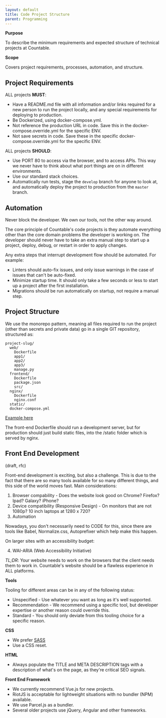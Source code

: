 ```yaml
---
layout: default
title: Code Project Structure
parent: Programming
---
```


**Purpose**

To describe the minimum requirements and expected structure of technical
projects at Countable.

**Scope**

Covers project requirements, processes, automation, and structure.

## Project Requirements

ALL projects **MUST**:

  - Have a README.md file with all information and/or links required for
    a new person to run the project locally, and any special
    requirements for deploying to production.
  - Be Dockerized, using docker-compose.yml.
  - Not reference the production URL in code. Save this in the
    docker-compose.override.yml for the specific ENV.
  - Not save secrets in code. Save these in the specific
    docker-compose.override.yml for the specific ENV.

ALL projects **SHOULD**:

  - Use PORT 80 to access via the browser, and to access APIs. This way
    we never have to think about what port things are on in different
    environments.
  - Use our standard stack choices.
  - Automatically run tests, stage the `develop` branch for anyone to
    look at, and automatically deploy the project to production from the
    `master` branch.

## Automation

Never block the developer. We own our tools, not the other way around.

The core principle of Countable's code projects is they automate
everything other than the core domain problems the developer is working
on. The developer should never have to take an extra manual step to
start up a project, deploy, debug, or restart in order to apply changes.

Any extra steps that interrupt development flow should be automated. For
example:

  - Linters should auto-fix issues, and only issue warnings in the case
    of issues that can't be auto-fixed.
  - Minimize startup time. It should only take a few seconds or less to
    start up a project after the first installation.
  - Migrations should be run automatically on startup, not require a
    manual step.

## Project Structure

We use the monorepo pattern, meaning all files required to run the
project (other than secrets and private data) go in a single GIT
repository, structured as:

    project-slug/
      web/
        Dockerfile
        app1/
        app2/
        app3/
        manage.py
      frontend/
        Dockerfile
        package.json
        src/
      nginx/
        Dockerfile
        nginx.conf
      static/
      docker-compose.yml

[Example here](https://github.com/countable-web/countable-modern-django)

The front-end Dockerfile should run a development server, but for
production should just build static files, into the /static folder which
is served by nginx.

## Front End Development

(draft, rfc)

Front-end development is exciting, but also a challenge. This is due to
the fact that there are so many tools available for so many different
things, and this side of the world moves fast. Main considerations:

1.  Browser compability - Does the website look good on Chrome? Firefox?
    Ipad? Galaxy? iPhone?
2.  Device compatibility (Responsive Design) - On monitors that are not
    1080p? 10 inch laptops at 1280 x 720?
3.  Automation

Nowadays, you don't necessarily need to CODE for this, since there are
tools like Babel, Normalize.css, Autoprefixer which help make this
happen.

On larger sites with an accessibility budget:

4.  WAI-ARIA (Web Accessibility Initiative)

*TL;DR*: Your website needs to work on the browsers that the client
needs them to work in. Countable's website should be a flawless
experience in ALL platforms.

**Tools**

Tooling for different areas can be in any of the following status:

  - Unspecified - Use whatever you want as long as it's well supported.
  - Recommendation - We recommend using a specific tool, but developer
    expertise or another reason could override this.
  - Standard - You should only deviate from this tooling choice for a
    specific reason.

**CSS**

  - We prefer [SASS](https://sass-lang.com/)
  - Use a CSS reset.

**HTML**

  - Always populate the TITLE and META DESCRIPTION tags with a
    description of what's on the page, as they're critical SEO signals.

**Front End Framework**

  - We currently recommend Vue.js for new projects.
  - RiotJS is acceptable for lightweight situations with no bundler
    (NPM) available.
  - We use Parcel.js as a bundler.
  - Several older projects use jQuery, Angular and other frameworks.
